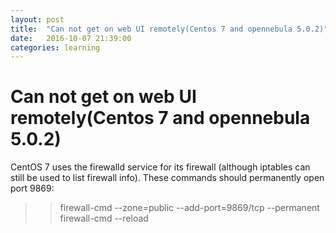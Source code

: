 ```yaml
---
layout: post
title:  "Can not get on web UI remotely(Centos 7 and opennebula 5.0.2)"
date:   2016-10-07 21:39:00
categories: learning
---
```


# Can not get on web UI remotely(Centos 7 and opennebula 5.0.2)

CentOS 7 uses the firewalld service for its firewall (although iptables can still be used to list firewall info). These commands should permanently open port 9869:

>> firewall-cmd --zone=public --add-port=9869/tcp --permanent
>> firewall-cmd --reload


